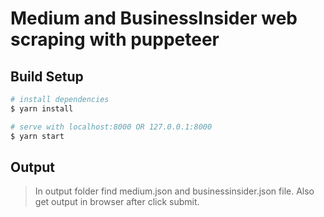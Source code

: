 # Medium and BusinessInsider web scraping with puppeteer

## Build Setup

```bash
# install dependencies
$ yarn install

# serve with localhost:8000 OR 127.0.0.1:8000
$ yarn start
```
## Output
> In output folder find medium.json and businessinsider.json file.
> Also get output in browser after click submit.